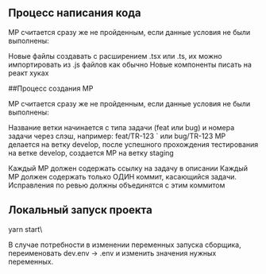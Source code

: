 ## Процесс написания кода

МР считается сразу же не пройденным, если данные условия не были выполнены:

Новые файлы создавать с расширением .tsx или .ts, их можно импортировать из .js файлов как обычно
Новые компоненты писать на реакт хуках

##Процесс создания МР

МР считается сразу же не пройденным, если данные условия не были выполнены:

Название ветки начинается с типа задачи (feat или bug) и номера задачи через слэш, например: feat/TR-123 ` или bug/TR-123
МР делается на ветку develop, после успешного прохождения тестирования на ветке develop, создается МР на ветку staging

Каждый МР должен содержать ссылку на задачу в описании
Каждый МР должен содержать только ОДИН коммит, касающийся задачи. Исправления по ревью должны объединятся с этим коммитом


## Локальный запуск проекта
yarn start\

В случае потребности в изменении переменных запуска сборщика, переименовать dev.env -> .env
и изменить значения нужных переменных.
